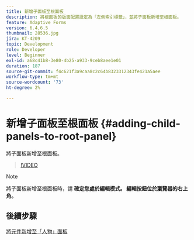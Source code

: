 ```yaml
---
title: 新增子面板至根面板
description: 將根面板的版面配置設定為「左側索引標籤」，並將子面板新增至根面板。
feature: Adaptive Forms
version: 6.4,6.5
thumbnail: 28536.jpg
jira: KT-4209
topic: Development
role: Developer
level: Beginner
exl-id: a68c41b8-3e80-4b25-a933-9ceb8aee1e01
duration: 187
source-git-commit: f4c621f3a9caa8c2c64b8323312343fe421a5aee
workflow-type: tm+mt
source-wordcount: '73'
ht-degree: 2%

---
```


# 新增子面板至根面板 {#adding-child-panels-to-root-panel}

將子面板新增至根面板。


>[!VIDEO](https://video.tv.adobe.com/v/28536?quality=12&learn=on)

>[!NOTE]
>將子面板新增至根面板時，請 **確定您處於編輯模式。 編輯按鈕位於瀏覽器的右上角。**

## 後續步驟

[將元件新增至「人物」面板](./adding-components-to-people-panel.md)
